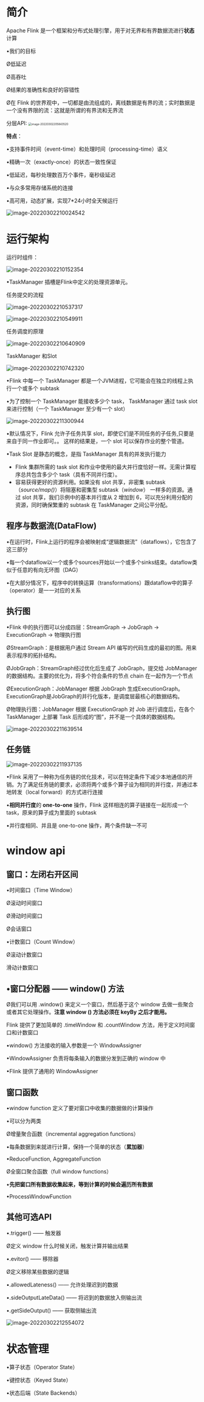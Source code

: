 # 简介

Apache Flink 是一个框架和分布式处理引擎，用于对无界和有界数据流进行**状态**计算

•我们的目标

Ø低延迟

Ø高吞吐

Ø结果的准确性和良好的容错性



Ø在 Flink 的世界观中，一切都是由流组成的，离线数据是有界的流；实时数据是一个没有界限的流：这就是所谓的有界流和无界流

分层API:
<img src="https://piggo-picture.oss-cn-hangzhou.aliyuncs.com/image/image-20220302205843520.png" alt="image-20220302205843520" style="zoom:50%;" />

**特点**：

•支持事件时间（event-time）和处理时间（processing-time）语义

•精确一次（exactly-once）的状态一致性保证

•低延迟，每秒处理数百万个事件，毫秒级延迟

•与众多常用存储系统的连接

•高可用，动态扩展，实现7*24小时全天候运行



![image-20220302210024542](https://piggo-picture.oss-cn-hangzhou.aliyuncs.com/image/image-20220302210024542.png)

# 运行架构

运行时组件：

![image-20220302210152354](https://piggo-picture.oss-cn-hangzhou.aliyuncs.com/image/image-20220302210152354.png)

•TaskManager 插槽是Flink中定义的处理资源单元。

任务提交的流程

![image-20220302210537317](https://piggo-picture.oss-cn-hangzhou.aliyuncs.com/image/image-20220302210537317.png)

![image-20220302210549911](https://piggo-picture.oss-cn-hangzhou.aliyuncs.com/image/image-20220302210549911.png)

任务调度的原理

![image-20220302210640909](https://piggo-picture.oss-cn-hangzhou.aliyuncs.com/image/image-20220302210640909.png)

TaskManager 和Slot

![image-20220302210742320](https://piggo-picture.oss-cn-hangzhou.aliyuncs.com/image/image-20220302210742320.png)

•Flink 中每一个 TaskManager 都是一个JVM进程，它可能会在独立的线程上执行一个或多个 subtask

•为了控制一个 TaskManager 能接收多少个 task， TaskManager 通过 task slot 来进行控制（一个 TaskManager 至少有一个 slot）

![image-20220302211300944](https://piggo-picture.oss-cn-hangzhou.aliyuncs.com/image/image-20220302211300944.png)

•默认情况下，Flink 允许子任务共享 slot，即使它们是不同任务的子任务,只要是来自于同一作业即可。。 这样的结果是，一个 slot 可以保存作业的整个管道。

•Task Slot 是静态的概念，是指 TaskManager 具有的并发执行能力 

- Flink 集群所需的 task slot 和作业中使用的最大并行度恰好一样。无需计算程序总共包含多少个 task（具有不同并行度）。
- 容易获得更好的资源利用。如果没有 slot 共享，非密集 subtask（*source/map()*）将阻塞和密集型 subtask（*window*） 一样多的资源。通过 slot 共享，我们示例中的基本并行度从 2 增加到 6，可以充分利用分配的资源，同时确保繁重的 subtask 在 TaskManager 之间公平分配。



## 程序与数据流(DataFlow)

•在运行时，Flink上运行的程序会被映射成“逻辑数据流”（dataflows），它包含了这三部分

•每一个dataflow以一个或多个sources开始以一个或多个sinks结束。dataflow类似于任意的有向无环图（DAG）

•在大部分情况下，程序中的转换运算（transformations）跟dataflow中的算子（operator）是一一对应的关系

## 执行图

•Flink 中的执行图可以分成四层：StreamGraph -> JobGraph -> ExecutionGraph -> 物理执行图

ØStreamGraph：是根据用户通过 Stream API 编写的代码生成的最初的图。用来表示程序的拓扑结构。

ØJobGraph：StreamGraph经过优化后生成了 JobGraph，提交给 JobManager 的数据结构。主要的优化为，将多个符合条件的节点 chain 在一起作为一个节点

ØExecutionGraph：JobManager 根据 JobGraph 生成ExecutionGraph。ExecutionGraph是JobGraph的并行化版本，是调度层最核心的数据结构。

Ø物理执行图：JobManager 根据 ExecutionGraph 对 Job 进行调度后，在各个TaskManager 上部署 Task 后形成的“图”，并不是一个具体的数据结构。

![image-20220302211639514](https://piggo-picture.oss-cn-hangzhou.aliyuncs.com/image/image-20220302211639514.png)

## 任务链

![image-20220302211937135](https://piggo-picture.oss-cn-hangzhou.aliyuncs.com/image/image-20220302211937135.png)

•Flink 采用了一种称为任务链的优化技术，可以在特定条件下减少本地通信的开销。为了满足任务链的要求，必须将两个或多个算子设为相同的并行度，并通过本地转发（local forward）的方式进行连接

•**相同并行度**的 **one-to-one** 操作，Flink 这样相连的算子链接在一起形成一个 task，原来的算子成为里面的 subtask

•并行度相同、并且是 one-to-one 操作，两个条件缺一不可

# window api

## 窗口：左闭右开区间

•时间窗口（Time Window）

Ø滚动时间窗口

Ø滑动时间窗口

Ø会话窗口

•计数窗口（Count Window）

Ø滚动计数窗口

滑动计数窗口





## •窗口分配器 —— window() 方法

Ø我们可以用 .window() 来定义一个窗口，然后基于这个 window 去做一些聚合或者其它处理操作。**注意 window () 方法必须在 keyBy 之后才能用。**

Flink 提供了更加简单的 .timeWindow 和 .countWindow 方法，用于定义时间窗口和计数窗口

•window() 方法接收的输入参数是一个 WindowAssigner

•WindowAssigner 负责将每条输入的数据分发到正确的 window 中

•Flink 提供了通用的 WindowAssigner



## 窗口函数

•window function 定义了要对窗口中收集的数据做的计算操作

•可以分为两类

Ø增量聚合函数（incremental aggregation functions）

•每条数据到来就进行计算，保持一个简单的状态（**累加器**）

•ReduceFunction, AggregateFunction

Ø全窗口聚合函数（full window functions）

•**先把窗口所有数据收集起来，等到计算的时候会遍历所有数据**

•ProcessWindowFunction

## 其他可选API

•.trigger() —— 触发器

Ø定义 window 什么时候关闭，触发计算并输出结果

•.evitor() —— 移除器

Ø定义移除某些数据的逻辑

•.allowedLateness() —— 允许处理迟到的数据

•.sideOutputLateData() —— 将迟到的数据放入侧输出流

•.getSideOutput() —— 获取侧输出流

![image-20220302212554072](https://piggo-picture.oss-cn-hangzhou.aliyuncs.com/image/image-20220302212554072.png)

# 状态管理

•算子状态（Operator State）

•键控状态（Keyed State）

•状态后端（State Backends）
